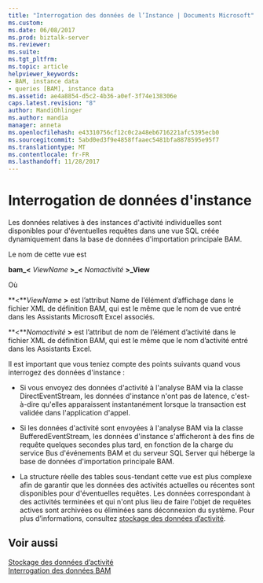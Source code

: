```yaml
---
title: "Interrogation des données de l’Instance | Documents Microsoft"
ms.custom: 
ms.date: 06/08/2017
ms.prod: biztalk-server
ms.reviewer: 
ms.suite: 
ms.tgt_pltfrm: 
ms.topic: article
helpviewer_keywords:
- BAM, instance data
- queries [BAM], instance data
ms.assetid: ae4a8854-d5c2-4b36-a0ef-3f74e138306e
caps.latest.revision: "8"
author: MandiOhlinger
ms.author: mandia
manager: anneta
ms.openlocfilehash: e43310756cf12c0c2a48eb6716221afc5395ecb0
ms.sourcegitcommit: 5abd0ed3f9e4858ffaaec5481bfa8878595e95f7
ms.translationtype: MT
ms.contentlocale: fr-FR
ms.lasthandoff: 11/28/2017
---
```

# <a name="querying-instance-data"></a>Interrogation de données d'instance
Les données relatives à des instances d'activité individuelles sont disponibles pour d'éventuelles requêtes dans une vue SQL créée dynamiquement dans la base de données d'importation principale BAM.  
  
 Le nom de cette vue est  
  
 **bam_\<**  *ViewName*  **\>_\<**  *Nomactivité*  **\>_View**  
  
 Où  
  
 **\<***ViewName*  **\>**  est l’attribut Name de l’élément d’affichage dans le fichier XML de définition BAM, qui est le même que le nom de vue entré dans les Assistants Microsoft Excel associés.  
  
 **\<***Nomactivité*  **\>**  est l’attribut de nom de l’élément d’activité dans le fichier XML de définition BAM, qui est le même que le nom d’activité entré dans les Assistants Excel.  
  
 Il est important que vous teniez compte des points suivants quand vous interrogez des données d'instance :  
  
-   Si vous envoyez des données d'activité à l'analyse BAM via la classe DirectEventStream, les données d'instance n'ont pas de latence, c'est-à-dire qu'elles apparaissent instantanément lorsque la transaction est validée dans l'application d'appel.  
  
-   Si les données d'activité sont envoyées à l'analyse BAM via la classe BufferedEventStream, les données d'instance s'afficheront à des fins de requête quelques secondes plus tard, en fonction de la charge du service Bus d'événements BAM et du serveur SQL Server qui héberge la base de données d'importation principale BAM.  
  
-   La structure réelle des tables sous-tendant cette vue est plus complexe afin de garantir que les données des activités actuelles ou récentes sont disponibles pour d'éventuelles requêtes. Les données correspondant à des activités terminées et qui n'ont plus lieu de faire l'objet de requêtes actives sont archivées ou éliminées sans déconnexion du système. Pour plus d’informations, consultez [stockage des données d’activité](../core/activity-data-storage.md).  
  
## <a name="see-also"></a>Voir aussi  
 [Stockage des données d’activité](../core/activity-data-storage.md)   
 [Interrogation des données BAM](../core/querying-bam-data.md)
